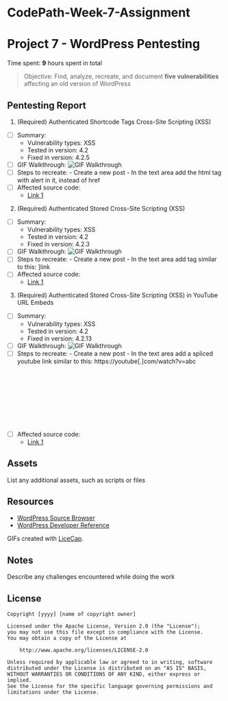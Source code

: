 # CodePath-Week-7-Assignment

# Project 7 - WordPress Pentesting

Time spent: **9** hours spent in total

> Objective: Find, analyze, recreate, and document **five vulnerabilities** affecting an old version of WordPress

## Pentesting Report

1. (Required) Authenticated Shortcode Tags Cross-Site Scripting (XSS)
  - [ ] Summary: 
    - Vulnerability types: XSS
    - Tested in version: 4.2
    - Fixed in version: 4.2.5
  - [ ] GIF Walkthrough: <img src='https://imgur.com/kKY2oWQ' title='GIF Walkthrough' width='' alt='GIF Walkthrough' />
  - [ ] Steps to recreate: 
          - Create a new post
          - In the text area add the html tag <a> with alert in it, instead of href
  - [ ] Affected source code:
    - [Link 1](https://github.com/WordPress/WordPress/commit/f72b21af23da6b6d54208e5c1d65ececdaa109c8)
2. (Required) Authenticated Stored Cross-Site Scripting (XSS)
  - [ ] Summary: 
    - Vulnerability types: XSS
    - Tested in version: 4.2
    - Fixed in version: 4.2.3
  - [ ] GIF Walkthrough: <img src='https://imgur.com/bdQFOZQ' title='GIF Walkthrough' width='' alt='GIF Walkthrough' />
  - [ ] Steps to recreate: 
          - Create a new post
          - In the text area add tag similar to this: <a href="[caption code=">]</a><a title=" onmouseover=alert('test')  ">link</a>
  - [ ] Affected source code:
    - [Link 1](https://core.trac.wordpress.org/browser/branches/4.2?rev=33360)
3. (Required) Authenticated Stored Cross-Site Scripting (XSS) in YouTube URL Embeds
  - [ ] Summary: 
    - Vulnerability types: XSS
    - Tested in version: 4.2
    - Fixed in version: 4.2.13
  - [ ] GIF Walkthrough: <img src='https://imgur.com/H7V8V1f' title='GIF Walkthrough' width='' alt='GIF Walkthrough' />
  - [ ] Steps to recreate:
          - Create a new post
          - In the text area add a spliced youtube link similar to this: https://youtube[.]com/watch?v=abc<svg onload=alert(1)>
  - [ ] Affected source code:
    - [Link 1](https://github.com/WordPress/WordPress/commit/419c8d97ce8df7d5004ee0b566bc5e095f0a6ca8)

## Assets

List any additional assets, such as scripts or files

## Resources

- [WordPress Source Browser](https://core.trac.wordpress.org/browser/)
- [WordPress Developer Reference](https://developer.wordpress.org/reference/)

GIFs created with [LiceCap](http://www.cockos.com/licecap/).

## Notes

Describe any challenges encountered while doing the work

## License

    Copyright [yyyy] [name of copyright owner]

    Licensed under the Apache License, Version 2.0 (the "License");
    you may not use this file except in compliance with the License.
    You may obtain a copy of the License at

        http://www.apache.org/licenses/LICENSE-2.0

    Unless required by applicable law or agreed to in writing, software
    distributed under the License is distributed on an "AS IS" BASIS,
    WITHOUT WARRANTIES OR CONDITIONS OF ANY KIND, either express or implied.
    See the License for the specific language governing permissions and
    limitations under the License.
